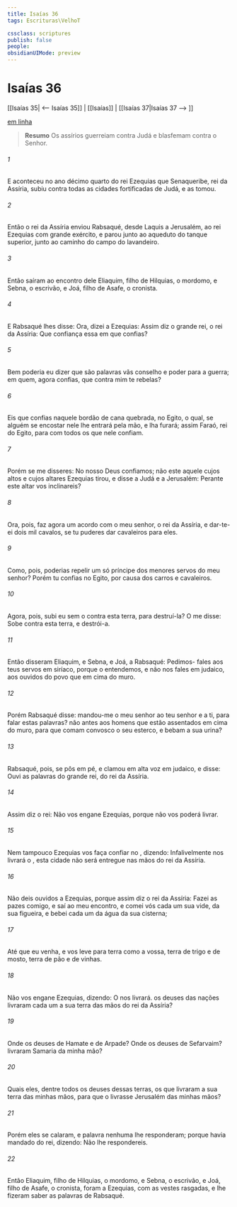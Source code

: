 ```yaml
---
title: Isaías 36
tags: Escrituras\VelhoT

cssclass: scriptures
publish: false
people:
obsidianUIMode: preview
---
```


# Isaías 36
[[Isaías 35| <-- Isaías 35]] | [[Isaías]] | [[Isaías 37|Isaías 37 --> ]]

[em linha](https://churchofjesuschrist.org/study/scriptures/ot/isa/36?lang=por)

> __Resumo__
Os assírios guerreiam contra Judá e blasfemam contra o Senhor.

###### 1 
E aconteceu no ano décimo quarto do rei Ezequias que Senaqueribe, rei da Assíria, subiu contra todas as cidades fortificadas de Judá, e as tomou.

###### 2 
Então o rei da Assíria enviou Rabsaqué, desde Laquis a Jerusalém, ao rei Ezequias com  grande exército, e parou junto ao aqueduto do tanque superior, junto ao caminho do campo do lavandeiro.

###### 3 
Então saíram ao encontro dele Eliaquim, filho de Hilquias, o mordomo, e Sebna, o escrivão, e Joá, filho de Asafe, o cronista.

###### 4 
E Rabsaqué lhes disse: Ora, dizei a Ezequias: Assim diz o grande rei, o rei da Assíria: Que confiança  essa em que confias?

###### 5 
Bem poderia eu dizer que são palavras vãs  conselho e poder para a guerra; em quem,  agora confias, que contra mim te rebelas?

###### 6 
Eis que confias naquele bordão de cana quebrada,  no Egito, o qual, se alguém se encostar nele lhe entrará pela mão, e lha furará; assim  Faraó, rei do Egito, para com todos os que nele confiam.

###### 7 
Porém se me disseres: No  nosso Deus confiamos;  não  este aquele cujos altos e cujos altares Ezequias tirou, e disse a Judá e a Jerusalém: Perante este altar vos inclinareis?

###### 8 
Ora, pois, faz agora um acordo com o meu senhor, o rei da Assíria, e dar-te-ei dois mil cavalos, se tu puderes dar cavaleiros para eles.

###### 9 
Como, pois, poderias repelir um só príncipe dos menores servos do meu senhor? Porém tu confias no Egito, por causa dos carros e cavaleiros.

###### 10 
Agora, pois, subi eu  sem o  contra esta terra, para destruí-la? O   me disse: Sobe contra esta terra, e destrói-a.

###### 11 
Então disseram Eliaquim, e Sebna, e Joá, a Rabsaqué: Pedimos- fales aos teus servos em siríaco, porque  o entendemos, e não nos fales em judaico, aos ouvidos do povo que  em cima do muro.

###### 12 
Porém Rabsaqué disse:  mandou-me o meu senhor  ao teu senhor e a ti, para falar estas palavras?  não antes aos homens que estão assentados em cima do muro, para que comam convosco o seu esterco, e bebam a sua urina?

###### 13 
Rabsaqué, pois, se pôs em pé, e clamou em alta voz em judaico, e disse: Ouvi as palavras do grande rei, do rei da Assíria.

###### 14 
Assim diz o rei: Não vos engane Ezequias, porque não vos poderá livrar.

###### 15 
Nem tampouco Ezequias vos faça confiar no , dizendo: Infalivelmente nos livrará o ,  esta cidade não será entregue nas mãos do rei da Assíria.

###### 16 
Não deis ouvidos a Ezequias, porque assim diz o rei da Assíria: Fazei as pazes comigo, e saí ao meu encontro, e comei vós cada um  sua vide,  da sua figueira, e bebei cada um da água da sua cisterna;

###### 17 
Até que eu venha, e vos leve para  terra como a vossa, terra de trigo e de mosto, terra de pão e de vinhas.

###### 18 
Não vos engane Ezequias, dizendo: O  nos livrará.  os deuses das nações livraram cada um a sua terra das mãos do rei da Assíria?

###### 19 
Onde  os deuses de Hamate e de Arpade? Onde  os deuses de Sefarvaim?  livraram Samaria da minha mão?

###### 20 
Quais  eles, dentre todos os deuses dessas terras, os que livraram a sua terra das minhas mãos, para que o  livrasse Jerusalém das minhas mãos?

###### 21 
Porém eles se calaram, e palavra nenhuma lhe responderam; porque havia mandado do rei, dizendo: Não lhe respondereis.

###### 22 
Então Eliaquim, filho de Hilquias, o mordomo, e Sebna, o escrivão, e Joá, filho de Asafe, o cronista, foram a Ezequias, com as vestes rasgadas, e lhe fizeram saber as palavras de Rabsaqué.

